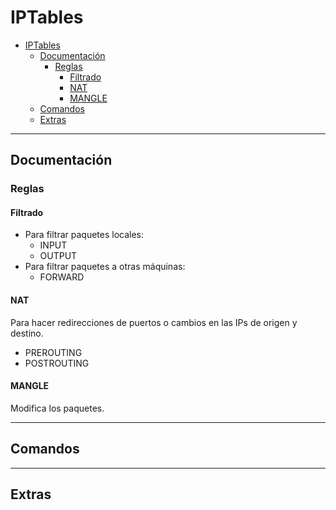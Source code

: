 # IPTables

- [IPTables](#iptables)
  - [Documentación](#documentación)
    - [Reglas](#reglas)
      - [Filtrado](#filtrado)
      - [NAT](#nat)
      - [MANGLE](#mangle)
  - [Comandos](#comandos)
  - [Extras](#extras)

---

## Documentación

### Reglas

#### Filtrado

- Para filtrar paquetes locales:
  - INPUT
  - OUTPUT
- Para filtrar paquetes a otras máquinas:
  - FORWARD

#### NAT

Para hacer redirecciones de puertos o cambios en las IPs de origen y destino.

- PREROUTING
- POSTROUTING

#### MANGLE

Modifica los paquetes.

---

## Comandos

---

## Extras
